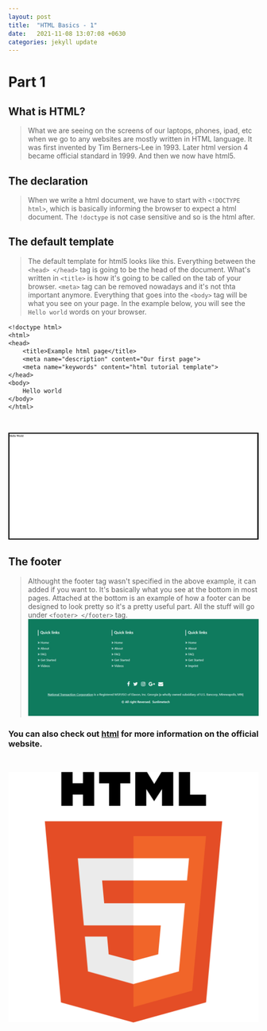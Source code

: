```yaml
---
layout: post
title:  "HTML Basics - 1"
date:   2021-11-08 13:07:08 +0630
categories: jekyll update
---
```

# Part 1

## What is HTML?
> What we are seeing on the screens of our laptops, phones, ipad, etc when we go to any websites are mostly written in HTML language. It was first invented by Tim Berners-Lee in 1993. Later html version 4 became official standard in 1999. And then we now have html5. 

## The declaration
> When we write a html document, we have to start with `<!DOCTYPE html>`, which is basically informing the browser to expect a html document. The `!doctype` is not case sensitive and so is the html after. 

## The default template
> The default template for html5 looks like this. Everything between the `<head> </head>` tag is going to be the head of the document. What's written in `<title>` is how it's going to be called on the tab of your browser.  `<meta>` tag can be removed nowadays and it's not thta important anymore. Everything that goes into the `<body>` tag will be what you see on your page. In the example below, you will see the `Hello world` words on your browser. 

```
<!doctype html>
<html>
<head>
    <title>Example html page</title>
    <meta name="description" content="Our first page">
    <meta name="keywords" content="html tutorial template">
</head>
<body>
    Hello world
</body>
</html>
```

<br>

![hello_world](/assets/images/hello_world.png "hello-world")

## The footer
> Althought the footer tag wasn't specified in the above example, it can added if you want to. It's basically what you see at the bottom in most pages. Attached at the bottom is an example of how a footer can be designed to look pretty so it's a pretty useful part. All the stuff will go under `<footer> </footer>` tag. 
![footer](/assets/images/example_footer.png "footer")

### You can also check out [html][html] for more information on the official website.
<br>

![html_logo](/assets/images/html_logo.png "logo")

[html]: https://html.com/
